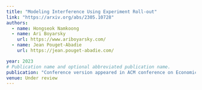 ```yaml
---
title: "Modeling Interference Using Experiment Roll-out"
link: "https://arxiv.org/abs/2305.10728"
authors:
  - name: Hongseok Namkoong
  - name: Ari Boyarsky
    url: https://www.ariboyarsky.com/
  - name: Jean Pouget-Abadie
    url: https://jean.pouget-abadie.com/

year: 2023
# Publication name and optional abbreviated publication name.
publication: "Conference version appeared in ACM conference on Economics and Computation (EC)"
venue: Under review
---
```

